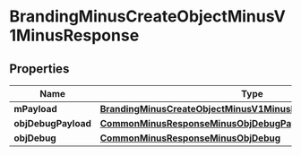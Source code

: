 
# BrandingMinusCreateObjectMinusV1MinusResponse

## Properties
Name | Type | Description | Notes
------------ | ------------- | ------------- | -------------
**mPayload** | [**BrandingMinusCreateObjectMinusV1MinusResponseMinusMPayload**](BrandingMinusCreateObjectMinusV1MinusResponseMinusMPayload.md) |  | 
**objDebugPayload** | [**CommonMinusResponseMinusObjDebugPayload**](CommonMinusResponseMinusObjDebugPayload.md) |  |  [optional]
**objDebug** | [**CommonMinusResponseMinusObjDebug**](CommonMinusResponseMinusObjDebug.md) |  |  [optional]



